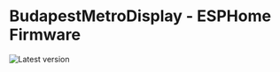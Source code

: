 # BudapestMetroDisplay - ESPHome Firmware

![Latest version](https://img.shields.io/badge/dynamic/json?url=https%3A%2F%2Fraw.githubusercontent.com%2Fdenes44%2FBudapestMetroDisplay%2Frefs%2Fheads%2Fmain%2Fesphome%2Ffirmware%2Fmanifest.json&query=%24.version&logo=esphome&label=latest%20version&color=orange&logo=esphome)
